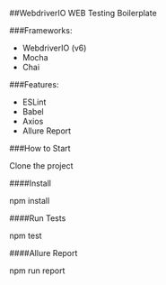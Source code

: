 ##WebdriverIO WEB Testing Boilerplate

###Frameworks:
* WebdriverIO (v6)
* Mocha
* Chai

###Features:
* ESLint
* Babel
* Axios
* Allure Report

###How to Start

Clone the project

####Install

npm install

####Run Tests

npm test

####Allure Report

npm run report

